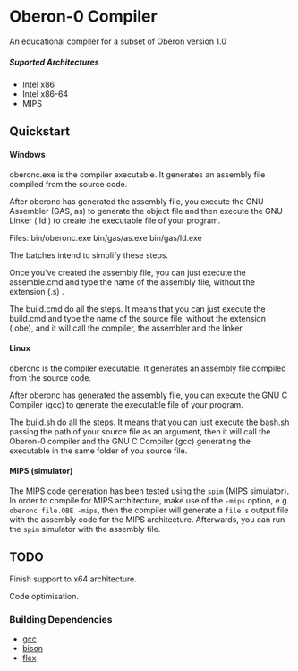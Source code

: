 
# Oberon-0 Compiler

An educational compiler for a subset of Oberon version 1.0

##### Suported Architectures
* Intel x86
* Intel x86-64
* MIPS

## Quickstart

#### Windows

oberonc.exe is the compiler executable.
It generates an assembly file compiled from the source code.

After oberonc has generated the assembly file, you execute
the GNU Assembler (GAS, as) to generate the object file and then
execute the GNU Linker ( ld ) to create the executable file of 
your program.

Files:
bin/oberonc.exe
bin/gas/as.exe
bin/gas/ld.exe

The batches intend to simplify these steps.

Once you've created the assembly file, you can
just execute the assemble.cmd and type the 
name of the assembly file, without the extension (.s) .

The build.cmd do all the steps. It means that you
can just execute the build.cmd and type the name
of the source file, without the extension (.obe),
and it will call the compiler, the assembler and
the linker.

#### Linux

oberonc is the compiler executable.
It generates an assembly file compiled from the source code.

After oberonc has generated the assembly file, you can execute the GNU C Compiler (gcc) to generate the executable file of your program.

The build.sh do all the steps. It means that you can just execute the bash.sh passing the path of your source file as an argument, then it will call the Oberon-0 compiler and the GNU C Compiler (gcc) generating the executable in the same folder of you source file.


#### MIPS (simulator)

The MIPS code generation has been tested using the `spim` (MIPS simulator). In order to compile for MIPS architecture, make use of the `-mips` option, e.g. `oberonc file.OBE -mips`, then the compiler will generate a `file.s` output file with the assembly code for the MIPS architecture. Afterwards, you can run the `spim` simulator with the assembly file.

## TODO

Finish support to x64 architecture.

Code optimisation.


### Building Dependencies

* [gcc](https://gcc.gnu.org/)
* [bison](http://www.gnu.org/software/bison/) 
* [flex](http://flex.sourceforge.net/)

